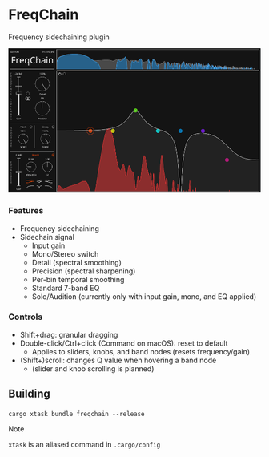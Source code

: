 # FreqChain

Frequency sidechaining plugin

![](docs/FreqChain%20UI.png)

### Features

- Frequency sidechaining
- Sidechain signal
  - Input gain
  - Mono/Stereo switch
  - Detail (spectral smoothing)
  - Precision (spectral sharpening)
  - Per-bin temporal smoothing
  - Standard 7-band EQ
  - Solo/Audition (currently only with input gain, mono, and EQ applied)

### Controls

- Shift+drag: granular dragging
- Double-click/Ctrl+click (Command on macOS): reset to default
  - Applies to sliders, knobs, and band nodes (resets frequency/gain)
- (Shift+)scroll: changes Q value when hovering a band node
  - (slider and knob scrolling is planned)

## Building

`cargo xtask bundle freqchain --release`

> [!NOTE]  
> `xtask` is an aliased command in `.cargo/config`